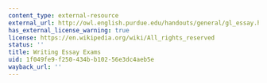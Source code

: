 ```yaml
---
content_type: external-resource
external_url: http://owl.english.purdue.edu/handouts/general/gl_essay.html
has_external_license_warning: true
license: https://en.wikipedia.org/wiki/All_rights_reserved
status: ''
title: Writing Essay Exams
uid: 1f049fe9-f250-434b-b102-56e3dc4aeb5e
wayback_url: ''
---
```

